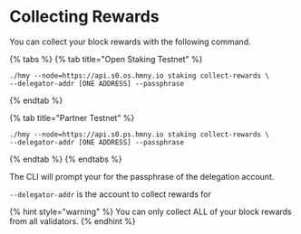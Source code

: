 # Collecting Rewards

You can collect your block rewards with the following command.

{% tabs %}
{% tab title="Open Staking Testnet" %}
```text
./hmy --node=https://api.s0.os.hmny.io staking collect-rewards \
--delegator-addr [ONE ADDRESS] --passphrase
```
{% endtab %}

{% tab title="Partner Testnet" %}
```
./hmy --node=https://api.s0.ps.hmny.io staking collect-rewards \
--delegator-addr [ONE ADDRESS] --passphrase
```
{% endtab %}
{% endtabs %}

The CLI will prompt your for the passphrase of the delegation account.

`--delegator-addr` is the account to collect rewards for

{% hint style="warning" %}
You can only collect ALL of your block rewards from all validators.
{% endhint %}

